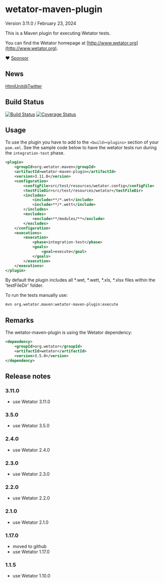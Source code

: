 # wetator-maven-plugin

Version 3.11.0 / February 23, 2024

This is a Maven plugin for executing Wetator tests.

You can find the Wetator homepage at [http://www.wetator.org](http://www.wetator.org).

:heart: [Sponsor](https://github.com/sponsors/rbri)

## News

[HtmlUnit@Twitter](https://twitter.com/HtmlUnit)

## Build Status
[![Build Status](https://travis-ci.org/Wetator/wetator-maven-plugin.svg?branch=master)](https://travis-ci.org/Wetator/wetator-maven-plugin) [![Coverage Status](https://coveralls.io/repos/github/Wetator/wetator-maven-plugin/badge.svg?branch=master)](https://coveralls.io/github/Wetator/wetator-maven-plugin?branch=master)


## Usage
To use the plugin you have to add to the `<build><plugins>` section of your `pom.xml`. See the sample code below to have the wetator tests run during the `integration-test` phase.

```xml
<plugin>
    <groupId>org.wetator.maven</groupId>
    <artifactId>wetator-maven-plugin</artifactId>
    <version>3.11.0</version>
    <configuration>
        <configFile>src/test/resources/wetator.config</configFile>
        <testFileDir>src/test/resources/wetator</testFileDir>
        <includes>
            <include>**/*.wet</include>
            <include>**/*.wett</include>
        </includes>
        <excludes>
            <exclude>**/modules/**</exclude>
        </excludes>
    </configuration>
    <executions>
        <execution>
            <phase>integration-test</phase>
            <goals>
                <goal>execute</goal>
            </goals>
        </execution>
    </executions>
</plugin>
```

By default the plugin includes all \*.wet, \*.wett, \*.xls, \*.xlsx files within the 'testFileDir' folder.

To run the tests manually use:

```bash
mvn org.wetator.maven:wetator-maven-plugin:execute
```

## Remarks
The wetator-maven-plugin is using the Wetator dependency:

```xml
<dependency>
    <groupId>org.wetator</groupId>
    <artifactId>wetator</artifactId>
    <version>3.5.0</version>
</dependency>
```

## Release notes
### 3.11.0
* use Wetator 3.11.0

### 3.5.0
* use Wetator 3.5.0

### 2.4.0
* use Wetator 2.4.0

### 2.3.0
* use Wetator 2.3.0

### 2.2.0
* use Wetator 2.2.0

### 2.1.0
* use Wetator 2.1.0

### 1.17.0
* moved to github
* use Wetator 1.17.0

### 1.1.5
* use Wetator 1.10.0
